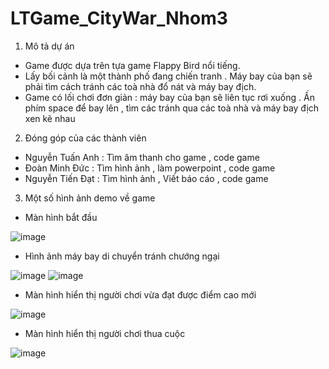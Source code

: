 # LTGame_CityWar_Nhom3
1. Mô tả dự án

- Game được dựa trên tựa game Flappy Bird nổi tiếng.
- Lấy bối cảnh là một thành phố đang chiến tranh . Máy bay của bạn sẽ phải tìm cách tránh các toà nhà đổ nát và máy bay địch.
- Game có lối chơi đơn giản : máy bay của bạn sẽ liên tục rơi xuống . Ấn phím space để bay lên , tìm các tránh qua các toà nhà và máy bay địch xen kẽ nhau
2. Đóng góp của các thành viên
  
- Nguyễn Tuấn Anh : Tìm âm thanh cho game , code game
- Đoàn Minh Đức : Tìm hình ảnh , làm powerpoint , code game
- Nguyễn Tiến Đạt : Tìm hình ảnh , Viết báo cáo , code game
3. Một số hình ảnh demo về game

- Màn hình bắt đầu

![image](https://github.com/DatNT-B19CN175/LTGame_CityWar_Nhom3/assets/105377126/c4fa2f33-2833-4971-8753-e31dcc811e43)

- Hình ảnh máy bay di chuyển tránh chướng ngại

![image](https://github.com/DatNT-B19CN175/LTGame_CityWar_Nhom3/assets/105377126/2ade6aaf-349c-41ca-802e-75d75d11161e)
![image](https://github.com/DatNT-B19CN175/LTGame_CityWar_Nhom3/assets/105377126/c3f2ea87-5ed4-46f5-8200-d8e2ced43700)

- Màn hình hiển thị người chơi vừa đạt được điểm cao mới

![image](https://github.com/DatNT-B19CN175/LTGame_CityWar_Nhom3/assets/105377126/0e63624b-a43a-4f59-8f01-929bdac6318a)

- Màn hình hiển thị người chơi thua cuộc

![image](https://github.com/DatNT-B19CN175/LTGame_CityWar_Nhom3/assets/105377126/5bb1b181-afe5-46dc-bb95-6bf997e91fa6)
